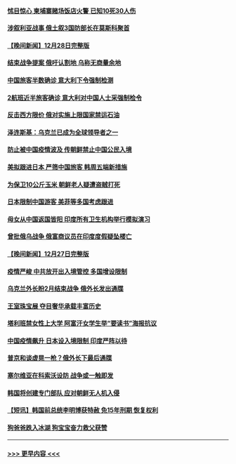 #### [怵目惊心 柬埔寨赌场饭店火警 已知10死30人伤](../pages/prog202/a103609529.md?t=12291543) 
#### [涉叙利亚战事 俄土叙3国防部长在莫斯科聚首](../pages/prog202/a103609513.md?t=12291543) 
#### [【晚间新闻】12月28日完整版](../pages/prog202/a103609355.md?t=12291543) 
#### [结束战争提案 俄吁认割地 乌称无商量余地](../pages/prog202/a103609485.md?t=12291543) 
#### [中国旅客半数确诊 意大利下令强制检测](../pages/prog202/a103609451.md?t=12291543) 
#### [2航班近半旅客确诊 意大利对中国人士采强制检令](../pages/prog202/a103609390.md?t=12291543) 
#### [反击西方限价 俄对实施上限国家禁运石油](../pages/prog202/a103609259.md?t=12291543) 
#### [泽连斯基：乌克兰已成为全球领导者之一](../pages/prog202/a103609255.md?t=12291543) 
#### [防止被中国疫情波及 传朝鲜禁止中国公民入境](../pages/prog202/a103609156.md?t=12291543) 
#### [美拟跟进日本 严筛中国旅客 韩周五端新措施](../pages/prog202/a103609005.md?t=12291543) 
#### [为保卫10公斤玉米 朝鲜老人疑遭盗贼打死](../pages/prog202/a103608732.md?t=12291543) 
#### [日本限制中国游客 美菲等多国考虑跟进](../pages/prog202/a103608736.md?t=12291543) 
#### [母女从中国返国皆阳 印度所有卫生机构举行模拟演习](../pages/prog202/a103608726.md?t=12291543) 
#### [曾批俄乌战争 俄富商议员在印度度假疑坠楼亡](../pages/prog202/a103608624.md?t=12291543) 
#### [【晚间新闻】12月27日完整版](../pages/prog202/a103608488.md?t=12291543) 
#### [疫情严峻 中共放开出入境管控 多国增设限制](../pages/prog202/a103608533.md?t=12291543) 
#### [乌克兰外长盼2月结束战争 俄外长发出通牒](../pages/prog202/a103608510.md?t=12291543) 
#### [王室珠宝展 夺目奢华承载丰富历史](../pages/prog202/a103608298.md?t=12291543) 
#### [塔利班禁女性上大学 阿富汗女学生举“要读书”海报抗议](../pages/prog202/a103608355.md?t=12291543) 
#### [中国疫情飙升 日本设入境限制 印度严阵以待](../pages/prog202/a103608278.md?t=12291543) 
#### [普京和谈虚晃一枪？俄外长下最后通牒](../pages/prog202/a103608281.md?t=12291543) 
#### [塞尔维亚在科索沃设防 战争或一触即发](../pages/prog202/a103608165.md?t=12291543) 
#### [韩国将创建专门部队 应对朝鲜无人机入侵](../pages/prog202/a103608072.md?t=12291543) 
#### [【短讯】韩国前总统李明博获特赦 免15年刑期 恢复权利](../pages/prog202/a103608070.md?t=12291543) 
#### [狗爸爸跌入冰湖 狗宝宝奋力救父获赞](../pages/prog202/a103608083.md?t=12291543) 

----
#### [ >>> 更早内容 <<< ](../indexes/prog202-earlier.md)
